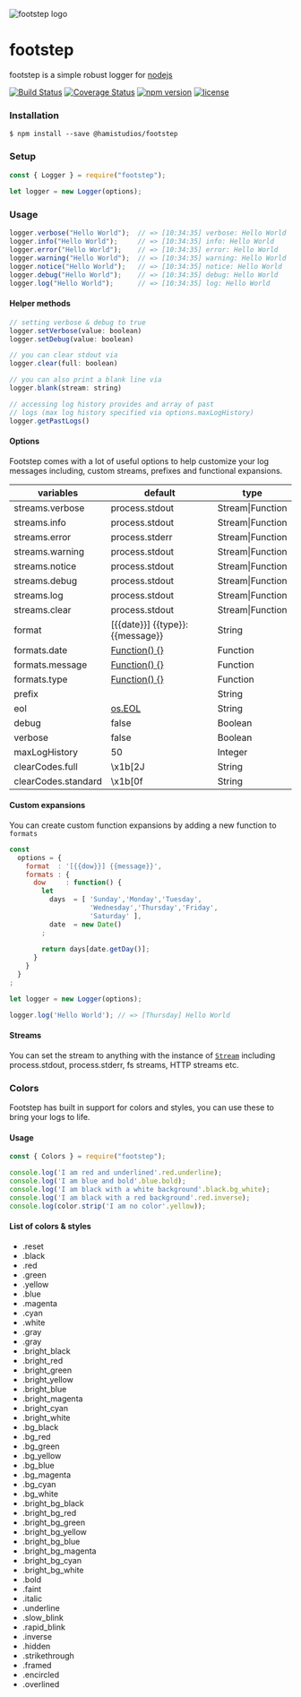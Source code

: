 ![footstep logo](https://www.hamistudios.com/assets/img/footstep_icon_transparent.png)

# footstep  
footstep is a simple robust logger for [nodejs](https://nodejs.org/en/)  

[![Build Status](https://travis-ci.org/HamiStudios/footstep.svg?branch=master)](https://travis-ci.org/HamiStudios/footstep)
[![Coverage Status](https://coveralls.io/repos/github/HamiStudios/footstep/badge.svg?branch=master)](https://coveralls.io/github/HamiStudios/footstep?branch=master)
[![npm version](https://img.shields.io/npm/v/@hamistudios/footstep.svg)](https://www.npmjs.com/package/@hamistudios/footstep)
[![license](https://img.shields.io/github/license/hamistudios/footstep.svg)](https://github.com/hamistudios/footstep/blob/master/LICENSE.md)


### Installation  
```  
$ npm install --save @hamistudios/footstep  
```  
  
### Setup  
```javascript  
const { Logger } = require("footstep");  
  
let logger = new Logger(options);  
```  
  
### Usage  
```javascript  
logger.verbose("Hello World");  // => [10:34:35] verbose: Hello World
logger.info("Hello World");     // => [10:34:35] info: Hello World
logger.error("Hello World");    // => [10:34:35] error: Hello World
logger.warning("Hello World");  // => [10:34:35] warning: Hello World
logger.notice("Hello World");   // => [10:34:35] notice: Hello World
logger.debug("Hello World");    // => [10:34:35] debug: Hello World
logger.log("Hello World");      // => [10:34:35] log: Hello World
```

#### Helper methods
```javascript
// setting verbose & debug to true
logger.setVerbose(value: boolean)  
logger.setDebug(value: boolean)

// you can clear stdout via
logger.clear(full: boolean)

// you can also print a blank line via
logger.blank(stream: string)

// accessing log history provides and array of past
// logs (max log history specified via options.maxLogHistory)
logger.getPastLogs()
```
  
#### Options  
Footstep comes with a lot of useful options to help customize your log messages including, custom streams, prefixes and functional expansions.   
  
| variables           | default                                            | type                 |
|-----------------    |----------------------------------------------------|----------------------|
| streams.verbose     | process.stdout                                     | Stream&#124;Function |
| streams.info        | process.stdout                                     | Stream&#124;Function |
| streams.error       | process.stderr                                     | Stream&#124;Function |
| streams.warning     | process.stdout                                     | Stream&#124;Function |
| streams.notice      | process.stdout                                     | Stream&#124;Function |
| streams.debug       | process.stdout                                     | Stream&#124;Function |
| streams.log         | process.stdout                                     | Stream&#124;Function |
| streams.clear       | process.stdout                                     | Stream&#124;Function |
| format              | [{{date}}] {{type}}: {{message}}                   | String               |
| formats.date        | [Function() {}](/src/Logger.js#L23)                | Function             |
| formats.message     | [Function() {}](/src/Logger.js#L35)                | Function             |
| formats.type        | [Function() {}](/src/Logger.js#L40)                | Function             |
| prefix              |                                                    | String               |
| eol                 | [os.EOL](https://nodejs.org/api/os.html#os_os_eol) | String               |
| debug               | false                                              | Boolean              |
| verbose             | false                                              | Boolean              |
| maxLogHistory       | 50                                                 | Integer              |
| clearCodes.full     | \x1b[2J                                            | String               |
| clearCodes.standard | \x1b[0f                                            | String               |

#### Custom expansions  
  
You can create custom function expansions by adding a new function to `formats`  
  
```javascript  
const  
  options = {
    format  : '[{{dow}}] {{message}}',
    formats : {
      dow     : function() {
        let
          days  = [ 'Sunday','Monday','Tuesday',
                    'Wednesday','Thursday','Friday', 
                    'Saturday' ],
          date  = new Date()
        ;
        
        return days[date.getDay()];  
      }  
    }
  }
;

let logger = new Logger(options);

logger.log('Hello World'); // => [Thursday] Hello World 
```  
  
#### Streams
  
You can set the stream to anything with the instance of [`Stream`](https://nodejs.org/api/stream.html) including process.stdout, process.stderr, fs streams, HTTP streams etc.


### Colors
Footstep has built in support for colors and styles, you can use these to bring your logs to life.

#### Usage
```javascript  
const { Colors } = require("footstep");

console.log('I am red and underlined'.red.underline);  
console.log('I am blue and bold'.blue.bold);  
console.log('I am black with a white background'.black.bg_white);  
console.log('I am black with a red background'.red.inverse);
console.log(color.strip('I am no color'.yellow));
```

#### List of colors & styles
- .reset
- .black
- .red
- .green
- .yellow
- .blue
- .magenta
- .cyan
- .white
- .gray
- .gray
- .bright_black
- .bright_red
- .bright_green
- .bright_yellow
- .bright_blue
- .bright_magenta
- .bright_cyan
- .bright_white
- .bg_black
- .bg_red
- .bg_green
- .bg_yellow
- .bg_blue
- .bg_magenta
- .bg_cyan
- .bg_white
- .bright_bg_black
- .bright_bg_red
- .bright_bg_green
- .bright_bg_yellow
- .bright_bg_blue
- .bright_bg_magenta
- .bright_bg_cyan
- .bright_bg_white
- .bold
- .faint
- .italic
- .underline
- .slow_blink
- .rapid_blink
- .inverse
- .hidden
- .strikethrough
- .framed
- .encircled
- .overlined
